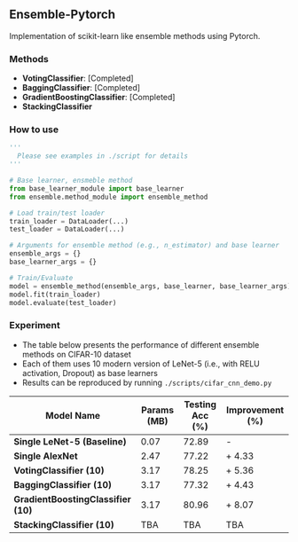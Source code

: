 ## Ensemble-Pytorch
Implementation of scikit-learn like ensemble methods using Pytorch.

### Methods
* **VotingClassifier**: [Completed]
* **BaggingClassifier**: [Completed]
* **GradientBoostingClassifier**: [Completed]
* **StackingClassifier**
<!-- * **VotingRegressor**
* **BaggingRegressor**
* **GradientBoostingRegressor**
* **StackingRegressor** -->

### How to use
```python
''' 
  Please see examples in ./script for details 
'''

# Base learner, ensmeble method
from base_learner_module import base_learner
from ensemble.method_module import ensemble_method

# Load train/test loader
train_loader = DataLoader(...)
test_loader = DataLoader(...)

# Arguments for ensemble method (e.g., n_estimator) and base learner
ensemble_args = {}
base_learner_args = {}

# Train/Evaluate
model = ensemble_method(ensemble_args, base_learner, base_learner_args)
model.fit(train_loader)
model.evaluate(test_loader)
```

### Experiment
* The table below presents the performance of different ensemble methods on CIFAR-10 dataset
* Each of them uses 10 modern version of LeNet-5 (i.e., with RELU activation, Dropout) as base learners
* Results can be reproduced by running ``./scripts/cifar_cnn_demo.py``

| Model Name | Params (MB) | Testing Acc (%) | Improvement (%) |
| ------ | ------ | ------  | ------ |
| **Single LeNet-5 (Baseline)** | 0.07 | 72.89 | - |
| **Single AlexNet** | 2.47 | 77.22 | + 4.33 |
| **VotingClassifier (10)** | 3.17 | 78.25 | + 5.36 |
| **BaggingClassifier (10)** | 3.17 | 77.32 | + 4.43 |
| **GradientBoostingClassifier (10)** | 3.17 | 80.96 | + 8.07 |
| **StackingClassifier (10)** | TBA | TBA | TBA |
